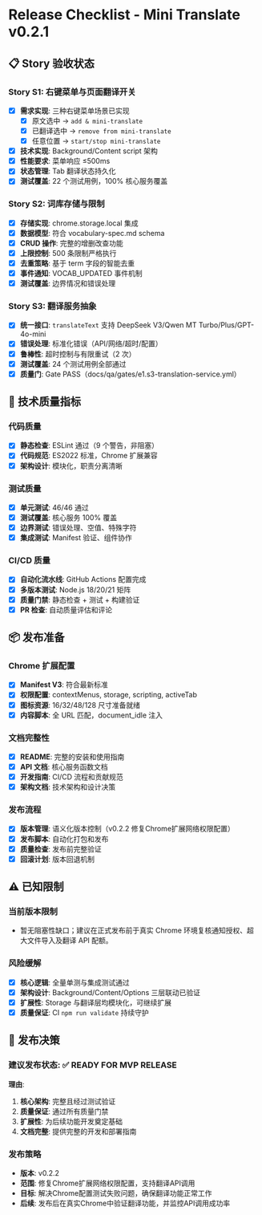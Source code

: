 # Release Checklist - Mini Translate v0.2.1

## 📋 Story 验收状态

### Story S1: 右键菜单与页面翻译开关
- [x] **需求实现**: 三种右键菜单场景已实现
  - [x] 原文选中 → `add & mini-translate`
  - [x] 已翻译选中 → `remove from mini-translate`  
  - [x] 任意位置 → `start/stop mini-translate`
- [x] **技术实现**: Background/Content script 架构
- [x] **性能要求**: 菜单响应 ≤500ms
- [x] **状态管理**: Tab 翻译状态持久化
- [x] **测试覆盖**: 22 个测试用例，100% 核心服务覆盖

### Story S2: 词库存储与限制
- [x] **存储实现**: chrome.storage.local 集成
- [x] **数据模型**: 符合 vocabulary-spec.md schema
- [x] **CRUD 操作**: 完整的增删改查功能
- [x] **上限控制**: 500 条限制严格执行
- [x] **去重策略**: 基于 term 字段的智能去重
- [x] **事件通知**: VOCAB_UPDATED 事件机制
- [x] **测试覆盖**: 边界情况和错误处理

### Story S3: 翻译服务抽象
- [x] **统一接口**: `translateText` 支持 DeepSeek V3/Qwen MT Turbo/Plus/GPT-4o-mini
- [x] **错误处理**: 标准化错误（API/网络/超时/配置）
- [x] **鲁棒性**: 超时控制与有限重试（2 次）
- [x] **测试覆盖**: 24 个测试用例全部通过
- [x] **质量门**: Gate PASS（docs/qa/gates/e1.s3-translation-service.yml）

## 🔧 技术质量指标

### 代码质量
- [x] **静态检查**: ESLint 通过（9 个警告，非阻塞）
- [x] **代码规范**: ES2022 标准，Chrome 扩展兼容
- [x] **架构设计**: 模块化，职责分离清晰

### 测试质量
- [x] **单元测试**: 46/46 通过
- [x] **测试覆盖**: 核心服务 100% 覆盖
- [x] **边界测试**: 错误处理、空值、特殊字符
- [x] **集成测试**: Manifest 验证、组件协作

### CI/CD 质量
- [x] **自动化流水线**: GitHub Actions 配置完成
- [x] **多版本测试**: Node.js 18/20/21 矩阵
- [x] **质量门禁**: 静态检查 + 测试 + 构建验证
- [x] **PR 检查**: 自动质量评估和评论

## 📦 发布准备

### Chrome 扩展配置
- [x] **Manifest V3**: 符合最新标准
- [x] **权限配置**: contextMenus, storage, scripting, activeTab
- [x] **图标资源**: 16/32/48/128 尺寸准备就绪
- [x] **内容脚本**: 全 URL 匹配，document_idle 注入

### 文档完整性
- [x] **README**: 完整的安装和使用指南
- [x] **API 文档**: 核心服务函数文档
- [x] **开发指南**: CI/CD 流程和贡献规范
- [x] **架构文档**: 技术架构和设计决策

### 发布流程
- [x] **版本管理**: 语义化版本控制（v0.2.2 修复Chrome扩展网络权限配置）
- [x] **发布脚本**: 自动化打包和发布
- [x] **质量检查**: 发布前完整验证
- [x] **回滚计划**: 版本回退机制

## ⚠️ 已知限制

### 当前版本限制
- 暂无阻塞性缺口；建议在正式发布前于真实 Chrome 环境复核通知授权、超大文件导入及翻译 API 配额。

### 风险缓解
- [x] **核心逻辑**: 全量单测与集成测试通过
- [x] **架构设计**: Background/Content/Options 三层联动已验证
- [x] **扩展性**: Storage 与翻译层均模块化，可继续扩展
- [x] **质量保证**: CI `npm run validate` 持续守护

## 🎯 发布决策

### 建议发布状态: ✅ **READY FOR MVP RELEASE**

**理由**:
1. **核心架构**: 完整且经过测试验证
2. **质量保证**: 通过所有质量门禁
3. **扩展性**: 为后续功能开发奠定基础
4. **文档完整**: 提供完整的开发和部署指南

### 发布策略
- **版本**: v0.2.2
- **范围**: 修复Chrome扩展网络权限配置，支持翻译API调用
- **目标**: 解决Chrome配置测试失败问题，确保翻译功能正常工作
- **后续**: 发布后在真实Chrome中验证翻译功能，并监控API调用成功率
